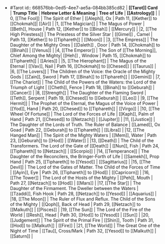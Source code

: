 - #Tarot
id:: 668576bb-0ed5-4ee7-ae5a-084bb385cd82
| **[[Tarot]] Card** | **Trump Title** | **Hebrew Letter & Meaning** | **Tree of Life** | **[[Astrology]]** |
| 0, [[The Fool]] | The Spirit of Ether | [[Aleph]], Ox | Path 11,  [[Kether]] to [[Chokmah]]| [[Air]] |
|1, [[The Magician]] | The Magus of Power | [[Beth]], House | Path 12, [[Kether]] to [[Binah]] | [[Mercury]] |
|2, [[The High Priestess]] | The Priestess of the Silver Star | [[Gimel]] , Camel | Path 13, [[Kether]] to [[Tiphareth]] | [[Moon]] |
|3, [[The Empress]] | The Daughter of the Mighty Ones | [[Daleth]] , Door | Path 14, [[Chokmah]] to [[Binah]] | [[Venus]] |
|4, [[The Emperor]] | The Son of [[The Morning]], Chief Among the Mighty| [[Heh]] , Window | Path 15, [[Chokmah]] to [[Tiphareth]] | [[Aries]] |
|5, [[The Hierophant]] | The Magus of the Eternal | [[Vav]], Nail | Path 16, [[Chokmah]] to [[Chesed]] | [[Taurus]] |
|6, [[The Lovers]] | The Children of the Voice: the Oracle of the Mighty Gods | [[Zain]], Sword | Path 17, [[Binah]] to [[Tiphareth]] | [[Gemini]] |
|7, [[The Chariot]] | The Child of the Powers of the Waters: the Lord of the Triumph of Light | [[Cheth]], Fence | Path 18, [[Binah]] to [[Geburah]] | [[Cancer]] |
|8, [[Strength]] | The Daughter of the Flaming Sword | [[Teth]], Serpent | Path 19, [[Chesed]] to [[Geburah]] | [[Leo]] |
|9, [[The Hermit]] | The Prophet of the Eternal, the Magus of the Voice of Power | [[Yod]], Hand | Path 20, [[Chesed]] to [[Tiphareth]] | [[Virgo]] |
|10, [[The Wheel Of Fortune]] | The Lord of the Forces of Life | [[Kaph]], Palm of Hand | Path 21, [[Chesed]] to [[Netzach]] | [[Jupiter]] |
|11, [[Justice]] | The Daughter of the Lords of Truth. The Ruler of Balance | [[Lamed]], Ox Goad | Path 22, [[Geburah]] to [[Tiphareth]] | [[Libra]] |
|12, [[The Hanged Man]] | The Spirit of the Mighty Waters | [[Mem]], Water | Path 23, [[Geburah]] to [[Hod]] | [[Water]] |
|13, [[Death]] | The Child of the Transformers. The Lord of the Gate of [[Death]] | [[Nun]], Fish | Path 24, [[Tiphareth]] to [[Netzach]] | [[Scorpio]] |
|14, [[Temperance]] | The Daughter of the Reconcilers, the Bringer-Forth of Life | [[Samekh]], Prop Hand | Path 25, [[Tiphareth]] to [[Yesod]] | [[Sagittarius]] |
|15, [[The Devil]] | The Lord of the Gates of Matter. The Child of the Forces of Time | [[Ayin]], Eye | Path 26, [[Tiphareth]] to [[Hod]] | [[Capricorn]] |
|16, [[The Tower]] | The Lord of the Hosts of the Mighty | [[Peh]], Mouth | Path 27, [[Netzach]] to [[Hod]] | [[Mars]] |
|17, [[The Star]] | The Daughter of the Firmament. The Dweller between the Waters | [[Tzaddi]], Fish Hook | Path 28, [[Netzach]] to [[Yesod]] | [[Aquarius]] |
|18, [[The Moon]] | The Ruler of Flux and Reflux. The Child of the Sons of the Mighty | [[Qoph]], Back of Head | Path 29, [[Netzach]] to [[Malkuth]] | [[Pisces]] |
|19, [[The Sun]] | The Lord of the Fire of the World | [[Resh]], Head | Path 30, [[Hod]] to [[Yesod]] | [[Sun]] |
|20, [[Judgement]] | The Spirit of the Primal Fire | [[Shin]], Tooth | Path 31, [[Hod]] to [[Malkuth]] | [[Fire]] |
|21, [[The World]] | The Great One of the Night of Time | [[Tau]], Cross/Mark | Path 32, [[Yesod]] to [[Malkuth]] | [[Saturn]] |
